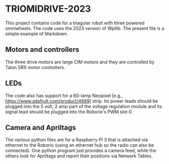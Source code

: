 # TRIOMIDRIVE-2023

This project contains code for a triagular robot with three powered omniwheels.  The code uses the 2023 version of Wpilib.  The present file is a simple example of Markdown.

## Motors and controllers
The three drive motors are large CIM motors and they are controlled by Talon SRX motor controllers.

## LEDs
The code also has support for a 60-lamp Neopixel [e.g., https://www.adafruit.com/product/4689] strip.  Its power leads should be plugged into the 5 volt, 2 amp part of the voltage regulation module and its signal lead should be plugged into the Roborio's PWM slot 0.

## Camera and Apriltags
The various python files are for a Raspberry PI 3 that is attached via ethernet to the Roborio (using an ethernet hub so the radio can also be connected).  One python program just provides a camera feed, while the others look for Apriltags and report their positions via Network Tables.
